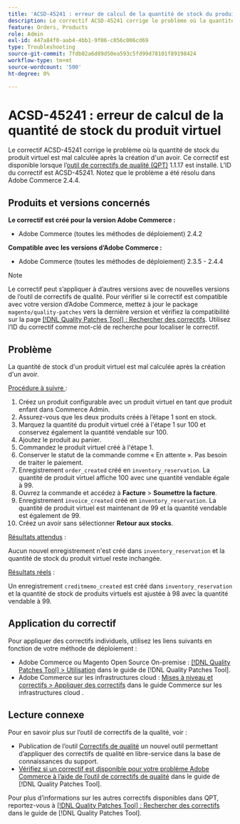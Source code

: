 ```yaml
---
title: 'ACSD-45241 : erreur de calcul de la quantité de stock du produit virtuel'
description: Le correctif ACSD-45241 corrige le problème où la quantité de stock du produit virtuel est mal calculée après la création d'un avoir. Ce correctif est disponible lorsque l’outil [Outil de correctifs de la qualité (QPT)](https://experienceleague.adobe.com/en/docs/commerce-operations/tools/quality-patches-tool/quality-patches-tool-to-self-serve-quality-patches) 1.1.17 est installé. L’ID du correctif est ACSD-45241. Notez que le problème a été résolu dans Adobe Commerce 2.4.4.
feature: Orders, Products
role: Admin
exl-id: 447a84f0-aab4-4bb1-9f06-c056c006cd69
type: Troubleshooting
source-git-commit: 7fdb02a6d89d50ea593c5fd99d78101f89198424
workflow-type: tm+mt
source-wordcount: '500'
ht-degree: 0%

---
```


# ACSD-45241 : erreur de calcul de la quantité de stock du produit virtuel

Le correctif ACSD-45241 corrige le problème où la quantité de stock du produit virtuel est mal calculée après la création d&#39;un avoir. Ce correctif est disponible lorsque l’[outil de correctifs de qualité (QPT)](https://experienceleague.adobe.com/en/docs/commerce-operations/tools/quality-patches-tool/quality-patches-tool-to-self-serve-quality-patches) 1.1.17 est installé. L’ID du correctif est ACSD-45241. Notez que le problème a été résolu dans Adobe Commerce 2.4.4.

## Produits et versions concernés

**Le correctif est créé pour la version Adobe Commerce :**

* Adobe Commerce (toutes les méthodes de déploiement) 2.4.2

**Compatible avec les versions d’Adobe Commerce :**

* Adobe Commerce (toutes les méthodes de déploiement) 2.3.5 - 2.4.4

>[!NOTE]
>
>Le correctif peut s’appliquer à d’autres versions avec de nouvelles versions de l’outil de correctifs de qualité. Pour vérifier si le correctif est compatible avec votre version d’Adobe Commerce, mettez à jour le package `magento/quality-patches` vers la dernière version et vérifiez la compatibilité sur la page [[!DNL Quality Patches Tool] : Rechercher des correctifs](https://experienceleague.adobe.com/en/docs/commerce-operations/tools/quality-patches-tool/quality-patches-tool-to-self-serve-quality-patches). Utilisez l’ID du correctif comme mot-clé de recherche pour localiser le correctif.

## Problème

La quantité de stock d&#39;un produit virtuel est mal calculée après la création d&#39;un avoir.

<u>Procédure à suivre </u> :

1. Créez un produit configurable avec un produit virtuel en tant que produit enfant dans Commerce Admin.
1. Assurez-vous que les deux produits créés à l’étape 1 sont en stock.
1. Marquez la quantité du produit virtuel créé à l&#39;étape 1 sur 100 et conservez également la quantité vendable sur 100.
1. Ajoutez le produit au panier.
1. Commandez le produit virtuel créé à l&#39;étape 1.
1. Conserver le statut de la commande comme « En attente ». Pas besoin de traiter le paiement.
1. Enregistrement `order_created` créé en `inventory_reservation`. La quantité de produit virtuel affiche 100 avec une quantité vendable égale à 99.
1. Ouvrez la commande et accédez à **Facture** > **Soumettre la facture**.
1. Enregistrement `invoice_created` créé en `inventory_reservation`. La quantité de produit virtuel est maintenant de 99 et la quantité vendable est également de 99.
1. Créez un avoir sans sélectionner **Retour aux stocks**.

<u>Résultats attendus</u> :

Aucun nouvel enregistrement n&#39;est créé dans `inventory_reservation` et la quantité de stock du produit virtuel reste inchangée.

<u>Résultats réels</u> :

Un enregistrement `creditmemo_created` est créé dans `inventory_reservation` et la quantité de stock de produits virtuels est ajustée à 98 avec la quantité vendable à 99.

## Application du correctif

Pour appliquer des correctifs individuels, utilisez les liens suivants en fonction de votre méthode de déploiement :

* Adobe Commerce ou Magento Open Source On-premise : [[!DNL Quality Patches Tool] > Utilisation](/help/tools/quality-patches-tool/usage.md) dans le guide de [!DNL Quality Patches Tool].
* Adobe Commerce sur les infrastructures cloud : [Mises à niveau et correctifs > Appliquer des correctifs](https://experienceleague.adobe.com/docs/commerce-cloud-service/user-guide/develop/upgrade/apply-patches.html) dans le guide Commerce sur les infrastructures cloud .

## Lecture connexe

Pour en savoir plus sur l’outil de correctifs de la qualité, voir :

* Publication de l’outil [Correctifs de qualité](https://experienceleague.adobe.com/en/docs/commerce-operations/tools/quality-patches-tool/quality-patches-tool-to-self-serve-quality-patches) un nouvel outil permettant d’appliquer des correctifs de qualité en libre-service dans la base de connaissances du support.
* [Vérifiez si un correctif est disponible pour votre problème Adobe Commerce à l’aide de l’outil de correctifs de qualité](/help/tools/quality-patches-tool/patches-available-in-qpt/check-patch-for-magento-issue-with-magento-quality-patches.md) dans le guide de [!DNL Quality Patches Tool].

Pour plus d’informations sur les autres correctifs disponibles dans QPT, reportez-vous à [[!DNL Quality Patches Tool] : Rechercher des correctifs](https://experienceleague.adobe.com/tools/commerce-quality-patches/index.html) dans le guide de [!DNL Quality Patches Tool].
